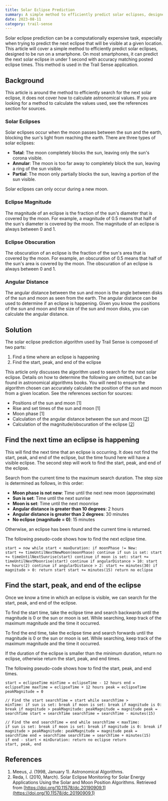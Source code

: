 ```yaml
---
title: Solar Eclipse Prediction
summary: A simple method to efficiently predict solar eclipses, designed to be run on a smartphone.
date: 2023-08-11
category: trail-sense
---
```


Solar eclipse prediction can be a computationally expensive task, especially when trying to predict the next eclipse that will be visible at a given location. This article will cover a simple method to efficiently predict solar eclipses, designed to be run on a smartphone. On most smartphones, it can predict the next solar eclipse in under 1 second with accuracy matching posted eclipse times. This method is used in the Trail Sense application.

## Background

This article is around the method to efficiently search for the next solar eclipse, it does not cover how to calculate astronomical values. If you are looking for a method to calculate the values used, see the references section for sources.

### Solar Eclipses
Solar eclipses occur when the moon passes between the sun and the earth, blocking the sun's light from reaching the earth. There are three types of solar eclipses:

- **Total**: The moon completely blocks the sun, leaving only the sun's corona visible.
- **Annular**: The moon is too far away to completely block the sun, leaving a ring of the sun visible.
- **Partial**: The moon only partially blocks the sun, leaving a portion of the sun visible.

Solar eclipses can only occur during a new moon.

### Eclipse Magnitude
The magnitude of an eclipse is the fraction of the sun's diameter that is covered by the moon. For example, a magnitude of 0.5 means that half of the sun's diameter is covered by the moon. The magnitude of an eclipse is always between 0 and 1.

### Eclipse Obscuration
The obscuration of an eclipse is the fraction of the sun's area that is covered by the moon. For example, an obscuration of 0.5 means that half of the sun's area is covered by the moon. The obscuration of an eclipse is always between 0 and 1.

### Angular Distance
The angular distance between the sun and moon is the angle between disks of the sun and moon as seen from the earth. The angular distance can be used to determine if an eclipse is happening. Given you know the positions of the sun and moon and the size of the sun and moon disks, you can calculate the angular distance.

## Solution

The solar eclipse prediction algorithm used by Trail Sense is composed of two parts:

1. Find a time where an eclipse is happening
2. Find the start, peak, and end of the eclipse

This article only discusses the algorithm used to search for the next solar eclipse. Details on how to determine the following are omitted, but can be found in astronomical algorithms books. You will need to ensure the algorithm chosen can accurately calculate the position of the sun and moon from a given location. See the references section for sources:

- Positions of the sun and moon [1]
- Rise and set times of the sun and moon [1]
- Moon phase [1]
- Calculation of the angular distance between the sun and moon [[2](https://doi.org/10.11578/dc.20190909.1)]
- Calculation of the magnitude/obscuration of the eclipse [[2](https://doi.org/10.11578/dc.20190909.1)]

## Find the next time an eclipse is happening
This will find the next time that an eclipse is occurring. It does not find the start, peak, and end of the eclipse, but the time found here will have a visible eclipse. The second step will work to find the start, peak, and end of the eclipse.

Search from the current time to the maximum search duration. The step size is determined as follows, in this order:

- **Moon phase is not new**: Time until the next new moon (approximate)
- **Sun is set**: Time until the next sunrise
- **Moon is set**: Time until the next moonrise
- **Angular distance is greater than 10 degrees**: 2 hours
- **Angular distance is greater than 2 degrees**: 30 minutes
- **No eclipse (magnitude = 0)**: 15 minutes

Otherwise, an eclipse has been found and the current time is returned.

The following pseudo-code shows how to find the next eclipse time.

<code>start = now
while start < maxDuration:
    if moonPhase != New:
        start += timeUntilNextNewMoon(moonPhase)
        continue
    if sun is set:
        start += timeUntilNextSunrise(start)
        continue
    if moon is set:
        start += timeUntilNextMoonrise(start)
        continue
    if angularDistance > 10:
        start += hours(2)
        continue
    if angularDistance > 2:
        start += minutes(30)
    if magnitude > 0:
        return start
    start += minutes(15)
return no eclipse
</code>

## Find the start, peak, and end of the eclipse
Once we know a time in which an eclipse is visible, we can search for the start, peak, and end of the eclipse.

To find the start time, take the eclipse time and search backwards until the magnitude is 0 or the sun or moon is set. While searching, keep track of the maximum magnitude and the time it occurred.

To find the end time, take the eclipse time and search forwards until the magnitude is 0 or the sun or moon is set. While searching, keep track of the maximum magnitude and the time it occurred.

If the duration of the eclipse is smaller than the minimum duration, return no eclipse, otherwise return the start, peak, and end times.

The following pseudo-code shows how to find the start, peak, and end times.

<code>start = eclipseTime
minTime = eclipseTime - 12 hours
end = eclipseTime
maxTime = eclipseTime + 12 hours
peak = eclipseTime
peakMagnitude = 0
</code>

<code>// Find the start
searchTime = start
while searchTime > minTime:
    if sun is set:
        break
    if moon is set:
        break
    if magnitude is 0:
        break
    if magnitude > peakMagnitude:
        peakMagnitude = magnitude
        peak = searchTime
    start = searchTime
    searchTime = searchTime - minutes(15)
</code>

<code>// Find the end
searchTime = end
while searchTime < maxTime:
    if sun is set:
        break
    if moon is set:
        break
    if magnitude is 0:
        break
    if magnitude > peakMagnitude:
        peakMagnitude = magnitude
        peak = searchTime
    end = searchTime
    searchTime = searchTime + minutes(15)
</code>
<code>if end - start < minDuration:
    return no eclipse
return start, peak, end
</code>

## References
1. Meeus, J. (1998, January 1). Astronomical Algorithms.
2. Reda, I. (2010, March). Solar Eclipse Monitoring for Solar Energy Applications Using the Solar and Moon Position Algorithms. Retrieved from [https://doi.org/10.11578/dc.20190909.1](https://doi.org/10.11578/dc.20190909.1)